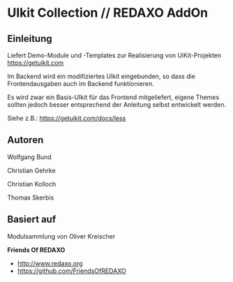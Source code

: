 # UIkit Collection // REDAXO AddOn

## Einleitung
Liefert Demo-Module und -Templates zur Realisierung von UiKit-Projekten
https://getuikit.com

Im Backend wird ein modifiziertes UIkit eingebunden, so dass die Frontendausgaben auch im Backend funktionieren.   

Es wird zwar ein Basis-UIkit für das Frontend mitgeliefert, eigene Themes sollten jedoch besser entsprechend der Anleitung selbst entwickelt werden. 

Siehe z.B.: https://getuikit.com/docs/less


## Autoren

Wolfgang Bund

Christian Gehrke

Christian Kolloch

Thomas Skerbis


## Basiert auf

Modulsammlung von Oliver Kreischer

**Friends Of REDAXO**

* http://www.redaxo.org
* https://github.com/FriendsOfREDAXO
